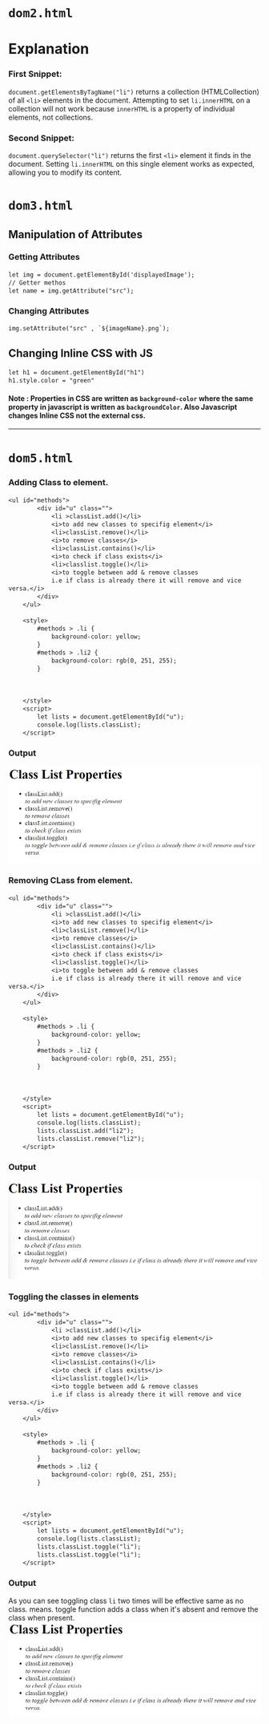 # `dom2.html`
# Explanation
### First Snippet:

`document.getElementsByTagName("li")` returns a collection (HTMLCollection) of all `<li>` elements in the document.
Attempting to set `li.innerHTML` on a collection will not work because `innerHTML` is a property of individual elements, not collections.

### Second Snippet:

`document.querySelector("li")`
returns the first `<li>` element it finds in the document.
Setting `li.innerHTML` on this single element works as expected, allowing you to modify its content.

# `dom3.html`
## Manipulation of Attributes
### Getting Attributes
```
let img = document.getElementById('displayedImage');
// Getter methos 
let name = img.getAttribute("src");
```

### Changing Attributes
```
img.setAttribute("src" , `${imageName}.png`);
```

## Changing Inline CSS with JS
```
let h1 = document.getElementById("h1")
h1.style.color = "green"
```

#### Note : Properties in CSS are written as `background-color`  where the same property in javascript is written as `backgroundColor`. Also Javascript changes Inline CSS not the external css.

---

# `dom5.html`
### Adding Class to element.
```
<ul id="methods">
        <div id="u" class="">
            <li >classList.add()</li>
            <i>to add new classes to specifig element</i>
            <li>classList.remove()</li>
            <i>to remove classes</i>
            <li>classList.contains()</li>
            <i>to check if class exists</i>
            <li>classlist.toggle()</li>
            <i>to toggle between add & remove classes 
            i.e if class is already there it will remove and vice versa.</i>
        </div>
    </ul>

    <style>
        #methods > .li {
            background-color: yellow;
        }
        #methods > .li2 {
            background-color: rgb(0, 251, 255);
        }



    </style>
    <script>
        let lists = document.getElementById("u");
        console.log(lists.classList);
    </script>
```
### Output 
![alt text](image-1.png)

### Removing CLass from element.
```
<ul id="methods">
        <div id="u" class="">
            <li >classList.add()</li>
            <i>to add new classes to specifig element</i>
            <li>classList.remove()</li>
            <i>to remove classes</i>
            <li>classList.contains()</li>
            <i>to check if class exists</i>
            <li>classlist.toggle()</li>
            <i>to toggle between add & remove classes 
            i.e if class is already there it will remove and vice versa.</i>
        </div>
    </ul>

    <style>
        #methods > .li {
            background-color: yellow;
        }
        #methods > .li2 {
            background-color: rgb(0, 251, 255);
        }



    </style>
    <script>
        let lists = document.getElementById("u");
        console.log(lists.classList);
        lists.classList.add("li2");
        lists.classList.remove("li2");
    </script>
```

### Output 
![alt text](image-4.png)


### Toggling the classes in elements
```
<ul id="methods">
        <div id="u" class="">
            <li >classList.add()</li>
            <i>to add new classes to specifig element</i>
            <li>classList.remove()</li>
            <i>to remove classes</i>
            <li>classList.contains()</li>
            <i>to check if class exists</i>
            <li>classlist.toggle()</li>
            <i>to toggle between add & remove classes 
            i.e if class is already there it will remove and vice versa.</i>
        </div>
    </ul>

    <style>
        #methods > .li {
            background-color: yellow;
        }
        #methods > .li2 {
            background-color: rgb(0, 251, 255);
        }



    </style>
    <script>
        let lists = document.getElementById("u");
        console.log(lists.classList);
        lists.classList.toggle("li");
        lists.classList.toggle("li");
    </script>
```

### Output
As you can see toggling class `li` two times will be effective same as no class. means. toggle function adds a class when it's absent and remove the class when present.
![alt text](image-3.png)